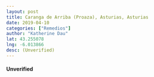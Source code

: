 ```yaml
---
layout: post
title: Caranga de Arriba (Proaza), Asturias, Asturias
date: 2019-04-10
categories: ["Remedios"]
author: "Katherine Dau"
lat: 43.255078
lng: -6.013866
desc: (Unverified)
---
```

#### Unverified
